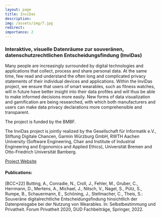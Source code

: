 ```yaml
---
layout: page
title: InviDas
description: 
img: /assets/img/7.jpg
redirect: 
importance: 2
---
```


### Interaktive, visuelle Datenräume zur souveränen, datenschutzrechtlichen Entscheidungsfindung (InviDas)


Many people are increasingly surrounded by digital technologies and applications that collect, 
process and share personal data. At the same time, few read and understand the often long and complicated 
privacy statements of their individual devices and applications. 
Within the InviDas project, we ensure that users of smart wearables, such as fitness watches, 
will in future have better insight into their data profiles and will thus be able to make 
informed decisions more easily. 
New forms of data visualization and gamification are being researched, with which both manufacturers and users can 
make data privacy declarations more comprehensible and transparent.

The project is funded by the BMBF.

The InviDas project is jointly realized by the Gesellschaft für Informatik e.V., Stiftung Digitale Chancen, 
Garmin Würzburg GmbH, RWTH Aachen University (Software Engineering, Chair and Institute of Industrial Engineering 
and Ergonomics and Applied Ethics), Universität Bremen and Otto-Friedrich Universität Bamberg. 

[Project Website](https://invidas.gi.de/)

#### Publications:
\[BCC+22] Butting, A., Conradie, N., Croll, J., Fehler, M., Gruber, C., Herrmann, D., Mertens, A., Michael, J., 
Nitsch, V., Nagel, S., Pütz, S., Rumpe, B., Schauermann, E., Schöning, J., Stellmacher, C., Theis, S.: 
Souveräne digitalrechtliche Entscheidungsfindung hinsichtlich der Datenpreisgabe bei der Nutzung von Wearables. 
In: Selbstbestimmung und Privatheit. Forum Privatheit 2020, DUD Fachbeiträge, Springer, 2022.

